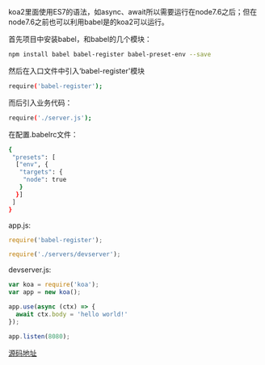 koa2里面使用ES7的语法，如async、await所以需要运行在node7.6之后；但在node7.6之前也可以利用babel是的koa2可以运行。

首先项目中安装babel，和babel的几个模块：

```bash
npm install babel babel-register babel-preset-env --save
```

然后在入口文件中引入‘babel-register'模块

```bash
require('babel-register');
```

而后引入业务代码：

```bash
require('./server.js');
```

在配置.babelrc文件：

```bash
{
 "presets": [
  ["env", {
   "targets": {
    "node": true
   }
  }]
 ]
}
```

app.js:

```javascript
require('babel-register');

require('./servers/devserver');
```

devserver.js:

```javascript
var koa = require('koa');
var app = new koa();

app.use(async (ctx) => {
  await ctx.body = 'hello world!'
});

app.listen(8080);
```

[源码地址](code/koa2_with_nodejs6)